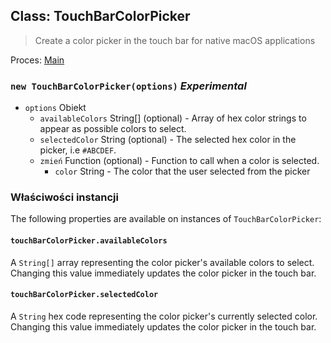 ## Class: TouchBarColorPicker

> Create a color picker in the touch bar for native macOS applications

Proces: [Main](../tutorial/quick-start.md#main-process)

### `new TouchBarColorPicker(options)` *Experimental*

* `options` Obiekt 
  * `availableColors` String[] (optional) - Array of hex color strings to appear as possible colors to select.
  * `selectedColor` String (optional) - The selected hex color in the picker, i.e `#ABCDEF`.
  * `zmień` Function (optional) - Function to call when a color is selected. 
    * `color` String - The color that the user selected from the picker

### Właściwości instancji

The following properties are available on instances of `TouchBarColorPicker`:

#### `touchBarColorPicker.availableColors`

A `String[]` array representing the color picker's available colors to select. Changing this value immediately updates the color picker in the touch bar.

#### `touchBarColorPicker.selectedColor`

A `String` hex code representing the color picker's currently selected color. Changing this value immediately updates the color picker in the touch bar.